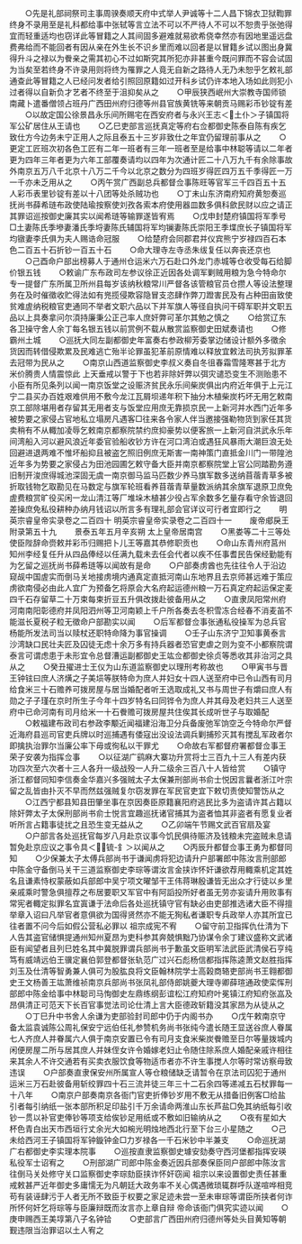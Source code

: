 <!-- { "loadSidebar": true } -->
　　○先是礼部祠祭司主事周骙奏顺天府中式举人尹诚等十二人昌下锦衣卫狱鞫罪终身不录用至是礼科都给事中张轼等言立法不可以不严待人不可以不恕贵乎张弛得宜而轻重适均也窃详此等冒籍之人其间固多避难就易欲希侥幸然亦有因地里遥远盘费弗给而不能回者有因从亲在外生长不识乡里而难以回者是以冒籍乡试以图出身冀得升斗之禄以为餋亲之需其初心不过如斯究其所犯亦非甚重今既问罪而不容会试固为当矣至若终身不许录用则将终为罹罪之人竟无自新之路待人无乃未恕乎乞敕礼部通查此等冒籍之人已经问发者给引照回原籍如过开科乡试仍许本地入场如此则犯小过者得以自新负才艺者不终至于沮抑矣从之
　　○甲辰狭西岷州大崇教寺国师锁南藏卜遣番僧领占班丹广西田州府归德等州县官族黄铣等来朝贡马赐彩币钞锭有差
　　○以故定国公徐景昌永乐间所赐宅在西安府者与永兴王志＜土仆＞子镇国将军公矿居住从王请也
　　○乙巳吏部言巡抚真定等府右佥都御史陈泰自陈有疾乞致仕方今边务未宁正用人之际且泰五十三岁非致仕之年宜仍留理前事从之
　　○更定工匠班次初各色工匠有二年一班者有三年一班者至是给事中林聪等请以二年者更为四年三年者更为六年工部覆奏请均以四年为次通计匠二十八万九千有余除事故外南京五万八千北京十八万二千今以北京之数分为四班岁得匠四万五千季得匠一万一千亦未乏用从之
　　○丙午赏广西副总兵都督佥事陈旺等官军三千四百五十五人彩币表里钞锭有差以十八团等处杀贼功也
　　○丁未山东济南府知府黄恕奏巡抚尚书薛希琏布政使陆瑜按察使刘孜各索本府使用器皿数多俱科歛民财以应之请正其罪诏巡按御史廉其实以闻希琏等输罪遂皆宥焉
　　○戊申封楚府镇国将军季号□土妻陈氏季墋妻潘氏季埒妻陈氏辅国将军均镧妻陈氏崇阳王季堞庶长子镇国将军均镦妻李氏俱为夫人赐诰命冠服
　　○给楚府会同郡君并仪宾熊宁岁禄四百石本色二百五十石折钞一百五十石
　　○命大理寺左寺丞朱绂复任以奔丧还京也
　　○己酉命户部出榜募人于通州仓运米六万石赴口外龙门赤城等仓收受每石给脚价银五钱
　　○敕谕广东布政司左参议徐正近因各处调军剿贼用粮为急今特命尔专一提督广东所属卫所州县每岁该纳秋粮常川严督各该管粮官员仓攒人等设法整理务在及时催徵收贮得法如有兠揽侵欺容隐冒支恣肆作弊刀蹬害民及有占种田亩致使贫难虗纳税粮官吏通同不举者文职六品以下并军旗人等径自执问干碍军职并文职五品以上具奏拿问尔湏持廉秉公正己率人庶奸弊可革尔其勉之慎之
　　○给赏辽东各卫操守舍人余丁每名银五钱以前赏例不载从散赏监察御史田斌奏请也
　　○修霸州土城
　　○巡抚大同左副都御史年富奏右参政柳芳委掌边储设计额外多徵余货因而转借侵欺累及民难逃亡殆半论罪虽犯革前原情难以释放宜敕法司执芳拟罪革去冠带为民从之
　　○南京山西道监察御史李叔义奏自冬徂春霜雪隆寒甚于北方米价腾贵人情震惊此  上天垂戒以警于下也若非除奸弊以弭灾谴恐变生不测贻患不小臣有所见条列以闻一南京饭堂之设赈济贫民永乐间柴炭俱出内府近年俱于上元江宁二县买办百姓艰难供用不敷今龙江瓦屑坝递年积下抽分木植柴炭朽坏无用乞敕南京工部除堪用者存留其无用者支与饭堂应用庶无靠损京民一上新河并水西门近年多被势要之家侵占官地私立塌房凡遇客□往来各令家人伴当邀接强勒物货到家任其货卖稍有不从輙加凌辱乞敕南京都察院禁约庶抑豪势以便客旅一上新河自洪武永乐年间湾船入河以避风浪近年委官验船收钞方许在河口湾泊或遇狂风暴雨大潮巨浪无处回避进退两难不惟坏船抑且被盗乞照旧例庶无斯害一南神策门直抵金川门一带隍池近年多为势要之家侵占为田池园圃乞敕守备大臣并南京都察院堂上官公同踏勘务遵旧制开浚庶得城池深固无虞一南京御马监马匹数少养马旗军数多送纳苜蓿青草多被折取钱物乞取勘见在马数定与旗军轮班看养苜蓿青草量数派纳其余旗军退原卫庶免虗费粮赏旷役买闲一龙山清江等厂堆垛木植甚少役占军余数多乞量存看守余皆退回差操庶免私役耕种办纳月钱诏以所言多有理礼部会官详议可行者宜即行之
　　明英宗睿皇帝实录卷之二百四十
明英宗睿皇帝实录卷之二百四十一
　　废帝郕戾王附录第五十九
　　景泰五年五月辛亥朔  太上皇帝居南宫
　　○黑娄等二十三等处使臣陛辞命赍敕并彩币归赐把卜儿王等嘉其恭修职贡也
　　○命山东青州府莒州知州李经复任升从四品俸经以任满九载未去任会代者以疾不任事耆民告保经勤能有为乞留之巡抚尚书薛希琏等以闻故有是命
　　○户部奏虏酋也先往往令人于沿边窥觇中国虗实而倒马关地接虏境内通真定直抵河南山东地界且去京师甚远难于策应虏欲南侵必由此人宜广为预备乞将原会大名府起运德州粮一万石真定府起运保定麦四千石存留草二十万束每束折豆五升俱改拨赴彼备用从之
　　○直隶凤阳常州府河南南阳彰德府并凤阳泗州等卫河南颖上千户所各奏去冬积雪冻合经春不消麦苖不能滋长夏税子粒无徵命户部勘实以闻
　　○后军都督佥事张通私役操军为总兵官杨能所发法司当以赎杖还职特命降为事官操调
　　○壬子山东济宁卫知事黄泰言沙湾缺口民壮夫匠及囚徒无虑十余万多有持兵器者恐官吏虐之则为变不小都察院谓泰言可谓虑患于未形宜令总督漕运副都御史王竑佥都御史徐贞等悉收其非治河之具从之
　　○癸丑擢进士王仪为山东道监察御史以理刑考称故也
　　○甲寅书与晋王钟铉曰庶人济熿之子美埙等朕特命为庶人并妇女十四人送至府中已令山西有司月给食米三十石赡养可拨房屋与居当婚配者听王选取成礼又书与周世子有爝曰庶人有勋之子子瑾在京时所生子今年十四岁特名曰同铧令为庶人并其母及老妇共三人送至府中已命河南有司月给米一十石餋赡可拨房屋共住俟其长成听世子与取婚配
　　○敕福建布政司右参政李颙近闻福建沿海卫分兵备废弛军饷空乏今特命尔严督近海府县巡司官吏兵牌以时巡捕遇有倭寇出没设法调兵剿捕殄灭其有搅乱军政者尔即擒执治罪尔当廉公率下毋或徇私以干罪尤
　　○命故右军都督府署都督佥事王荣子安袭为指挥佥事
　　○以征湖广鹞麻大寨功升赏将士三百九十三人有差内获功四次至六次者十三人各升一级战殁一人升二级余三百八十人皆给赏
　　○镇守浙江都督同知李信奏金华嘉兴多强贼太子太保兼刑部尚书俞士悦因言曩者浙江叶宗留之乱皆由扑灭不早而然兹强贼复尔窃发罪在军民官吏宜下敕切责使知警饬从之
　　○江西宁都县知县田肇坐事在京因奏臣原籍襄阳府逃民比多为盗请许其占籍以除奸弊太子太保刑部尚书俞士悦言宜趣巡抚诸官捕其为盗者恤其非盗者有愿复业者听所言占籍事徒扰之且恐生变无益从之
　　○乙卯端午节赐文武百官扇及宴
　　○户部言各处巡抚官每岁八月赴京议事今饥民俱待赈济及钱粮未完盗贼未息请暂免赴京应议之事令具＜锍-釒＞以闻从之
　　○丙辰升都督佥事王勇为都督同知
　　○少保兼太子太傅兵部尚书于谦闻虏将犯边请升户部署郎中陈汝言刑部郎中陈金守备倒马关干三道监察御史李琮等谓汝言金挟诈怀奸谦欲荐用輙乘机定其姓名且谦素恃权蒙蔽如兵部郎中吴宁项文曜邹干王伟蒋琳殷谦皆无出众才行徒以乡里亲戚乘时警急俱擅荐之布居要职又军官中有阿謟投所好者虽无劳亦妄请升用败事有常宪者輙定拟罪名宜寘谦于法命后各处巡抚镇守官有缺必由吏部推选诸大臣不得擅举章入诏曰凡举官者意俱欲为国得贤然亦不能无狥私者谦职专兵政举人亦其所宜已往者置不问今后如假公营私必罪以  祖宗成宪不宥
　　○留守前卫指挥仇仕清为下人告其盗官储惧提通州知州夏昂为吏科参其奔兢惧黜乃协谋令余丁建议盛称文武诸臣有闻望者且列巳姓名其中冀脱罪谓兵部尚书于歉虽文臣明军法武臣武清侯石亨纯笃有威靖远伯王骥定襄伯郭登都督张轨范广过兴石彪杨信都指挥陈逵萧文赵胜指挥刘玉及仕清等智勇兼人俱可为股肱良将文臣翰林院学士高榖商辂吏部尚书王翱都御史王文杨善王竑萧维祯南京兵部尚书张凤礼部侍郎姚夔大理寺卿薛瑄通政使栾恽刑部郎中陈金给事中林聪司马恂御史左鼎练纲彭谊松江府知府叶冕镇江府知府张嵓及昂俱清正可范天下长百官事觉法司论仕清上言大臣德政斩籍没其家昂为从徒从之
　　○丁巳升中书舍人余谦为吏部验封司郎中仍于内阁书办
　　○戊午敕南京守备太监袁诚陈公周礼保安宁远伯任礼参赞机务尚书张纯今遣长随王显送谷庶人眷属七人齐庶人并眷属六人俱于南京安置已令有司月支食米柴炭餋赡至日尔等量拨城内闲便房屋二所与居其庶人并妹侄女许令婚嫁老妇止令随住除系庶人婚配亲戚许相往来其余人不许交通若有买卖衣服饮食等物适市者亦不许生事搅人尔等时常访察毋致违误
　　○户部奏直隶保安州所属宣人等仓粮储缺乏请暂令在京法司囚犯于通州运米三万石赴彼备用斩绞罪四十石三流并徒三年三十二石余四等递减五石杖罪每一十八年
　　○南京户部奏南京各衙门官吏折俸钞岁用不敷无从措备旧例客□给盐引者每引纳纸一张本部所积足印盐引千万余请命两淮山东长芦盐□免其纳纸每引收钞一贯以补官吏俸钞等项支给俟钞足用纸或不敷如旧输纳从之
　　○夜有星如大杯色青白出天市西垣行丈余光大如椀光明烛地西北行至下台三小星随之
　　○己未给西河王子镇国将军钟鏇钟金□力岁禄各一千石米钞中半兼支
　　○命巡抚湖广右都御史李实理本院事
　　○巡按直隶监察御史璩安劾奏守西河堡都指挥安瑛私役军士诏宥之
　　○刑部湖广司郎中陈金奏近因兵部奏保臣同户部郎中陈汝言往倒马关处修守关口监察御史李琮劾臣挟诈怀奸窃闻  祖宗以来设置御史责任甚重戒敕甚严近年御史多庸懦无为凡朝廷大政务率不关心偶遇微琐辄群呼队遂喧哗相竞苟有装诬肆污于人者无所不致臣于权要之家足迹未尝一至未审琮等谓臣所挟者何诈所怀何奸乞将琮等与臣廉辩既而汝言亦上章自辩  帝命该衙门俱究实迹以闻
　　○庚申赐西王美埻第八子名钟铪
　　○吏部言广西田州府归德州等处头目黄知等朝觐违限当治罪诏以土人宥之
